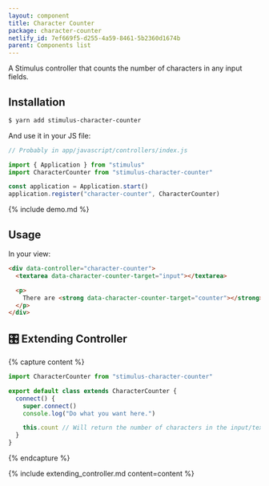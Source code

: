 ```yaml
---
layout: component
title: Character Counter
package: character-counter
netlify_id: 7ef669f5-d255-4a59-8461-5b2360d1674b
parent: Components list
---
```


A Stimulus controller that counts the number of characters in any input fields.

## Installation

```bash
$ yarn add stimulus-character-counter
```

And use it in your JS file:
```js
// Probably in app/javascript/controllers/index.js

import { Application } from "stimulus"
import CharacterCounter from "stimulus-character-counter"

const application = Application.start()
application.register("character-counter", CharacterCounter)
```

{% include demo.md %}

## Usage

In your view:
```html
<div data-controller="character-counter">
  <textarea data-character-counter-target="input"></textarea>

  <p>
    There are <strong data-character-counter-target="counter"></strong> characters in this textarea.
  </p>
</div>
```

## 🎛 Extending Controller

{% capture content %}
```js
import CharacterCounter from "stimulus-character-counter"

export default class extends CharacterCounter {
  connect() {
    super.connect()
    console.log("Do what you want here.")

    this.count // Will return the number of characters in the input/texterea.
  }
}
```
{% endcapture %}

{% include extending_controller.md content=content %}

